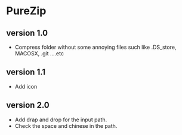 # PureZip

## version 1.0
- Compress folder without some annoying files such like .DS_store, MACOSX, .git ....etc
 
## version 1.1
- Add icon

## version 2.0
- Add drap and drop for the input path.
- Check the space and chinese in the path.
